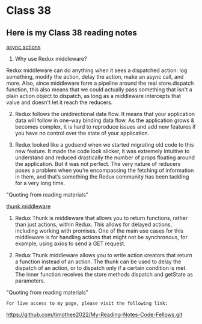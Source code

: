# Class 38

## Here is my Class 38 reading notes

[async actions](https://redux.js.org/advanced/asyncactions)

1. Why use Redux middleware?

Redux middleware can do anything when it sees a dispatched action: log something, modify the action, delay the action, make an async call, and more. Also, since middleware form a pipeline around the real store.dispatch function, this also means that we could actually pass something that isn't a plain action object to dispatch, as long as a middleware intercepts that value and doesn't let it reach the reducers.

2. Redux follows the unidirectional data flow. It means that your application data will follow in one-way binding data flow. As the application grows & becomes complex, it is hard to reproduce issues and add new features if you have no control over the state of your application.

3. Redux looked like a godsend when we started migrating old code to this new feature. It made the code look slicker, it was extremely intuitive to understand and reduced drastically the number of props floating around the application. But it was not perfect. The very nature of reducers poses a problem when you’re encompassing the fetching of information in them, and that’s something the Redux community has been tackling for a very long time.

"Quoting from reading materials"

[thunk middleware](https://github.com/reduxjs/redux-thunk)

1. Redux Thunk is middleware that allows you to return functions, rather than just actions, within Redux. This allows for delayed actions, including working with promises. One of the main use cases for this middleware is for handling actions that might not be synchronous, for example, using axios to send a GET request.

2. Redux Thunk middleware allows you to write action creators that return a function instead of an action. The thunk can be used to delay the dispatch of an action, or to dispatch only if a certain condition is met. The inner function receives the store methods dispatch and getState as parameters.

"Quoting from reading materials"


    For live access to my page, please visit the following link:
<https://github.com/timothee2022/My-Reading-Notes-Code-Fellows.git>